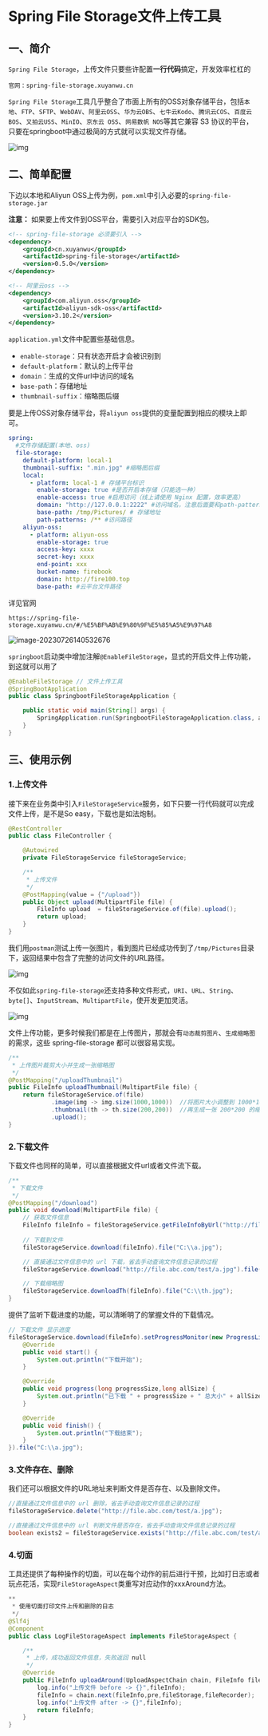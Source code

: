# Spring File Storage文件上传工具

## 一、简介

​		`Spring File Storage`，上传文件只要些许配置**一行代码**搞定，开发效率杠杠的

```
官网：spring-file-storage.xuyanwu.cn
```

​		`Spring File Storage`工具几乎整合了市面上所有的OSS对象存储平台，包括`本地`、`FTP`、`SFTP`、`WebDAV`、`阿里云OSS`、`华为云OBS`、`七牛云Kodo`、`腾讯云COS`、`百度云 BOS`、`又拍云USS`、`MinIO`、`京东云 OSS`、`网易数帆 NOS`等其它兼容 S3 协议的平台，只要在springboot中通过极简的方式就可以实现文件存储。

![img](assets/dfab7737563a48f18a3c362e9e172427tplv-k3u1fbpfcp-zoom-in-crop-mark3024000.webp)

## 二、简单配置

下边以本地和Aliyun OSS上传为例，`pom.xml`中引入必要的`spring-file-storage.jar`

**注意：** 如果要上传文件到OSS平台，需要引入对应平台的SDK包。

```xml
<!-- spring-file-storage 必须要引入 -->
<dependency>
    <groupId>cn.xuyanwu</groupId>
    <artifactId>spring-file-storage</artifactId>
    <version>0.5.0</version>
</dependency>

<!-- 阿里云oss -->
<dependency>
    <groupId>com.aliyun.oss</groupId>
    <artifactId>aliyun-sdk-oss</artifactId>
    <version>3.10.2</version>
</dependency>
```

`application.yml`文件中配置些基础信息。

- `enable-storage`：只有状态开启才会被识别到
- `default-platform`：默认的上传平台
- `domain`：生成的文件url中访问的域名
- `base-path`：存储地址
- `thumbnail-suffix`：缩略图后缀

要是上传OSS对象存储平台，将`aliyun oss`提供的变量配置到相应的模块上即可。

```yaml
spring:
  #文件存储配置(本地、oss)
  file-storage:
    default-platform: local-1
    thumbnail-suffix: ".min.jpg" #缩略图后缀
    local:
      - platform: local-1 # 存储平台标识
        enable-storage: true #是否开启本存储（只能选一种）
        enable-access: true #启用访问（线上请使用 Nginx 配置，效率更高）
        domain: "http://127.0.0.1:2222" #访问域名，注意后面要和path-patterns保持一致，“/”结尾
        base-path: /tmp/Pictures/ # 存储地址
        path-patterns: /** #访问路径
    aliyun-oss:
      - platform: aliyun-oss
        enable-storage: true
        access-key: xxxx
        secret-key: xxxx
        end-point: xxx
        bucket-name: firebook
        domain: http://fire100.top
        base-path: #云平台文件路径
```

详见官网

````
https://spring-file-storage.xuyanwu.cn/#/%E5%BF%AB%E9%80%9F%E5%85%A5%E9%97%A8
````

![image-20230726140532676](assets/image-20230726140532676.png)

`springboot`启动类中增加注解`@EnableFileStorage`，显式的开启文件上传功能，到这就可以用了

```java
@EnableFileStorage // 文件上传工具
@SpringBootApplication
public class SpringbootFileStorageApplication {

    public static void main(String[] args) {
        SpringApplication.run(SpringbootFileStorageApplication.class, args);
    }
}
```

## 三、使用示例

### 1.上传文件

接下来在业务类中引入`FileStorageService`服务，如下只要一行代码就可以完成文件上传，是不是So easy，下载也是如法炮制。

```java
@RestController
public class FileController {

    @Autowired
    private FileStorageService fileStorageService;

    /**
     * 上传文件
     */
    @PostMapping(value = {"/upload"})
    public Object upload(MultipartFile file) {
        FileInfo upload  = fileStorageService.of(file).upload();
        return upload;
    }
}
```

我们用`postman`测试上传一张图片，看到图片已经成功传到了`/tmp/Pictures`目录下，返回结果中包含了完整的访问文件的URL路径。

![img](assets/ca691b37410b4eb7adb9c74a634aa644tplv-k3u1fbpfcp-zoom-in-crop-mark3024000.webp)

不仅如此`spring-file-storage`还支持多种文件形式，`URI`、`URL`、`String`、`byte[]`、`InputStream`、`MultipartFile`，使开发更加灵活。

![img](assets/c999da64e5cd4976b00adc2a1d429881tplv-k3u1fbpfcp-zoom-in-crop-mark3024000.webp)

文件上传功能，更多时候我们都是在上传图片，那就会有`动态裁剪图片`、`生成缩略图`的需求，这些 spring-file-storage 都可以很容易实现。

```java
/**
 * 上传图片裁剪大小并生成一张缩略图
 */
@PostMapping("/uploadThumbnail")
public FileInfo uploadThumbnail(MultipartFile file) {
    return fileStorageService.of(file)
            .image(img -> img.size(1000,1000))  //将图片大小调整到 1000*1000
            .thumbnail(th -> th.size(200,200))  //再生成一张 200*200 的缩略图
            .upload();
}
```

### 2.下载文件

下载文件也同样的简单，可以直接根据文件url或者文件流下载。

```java
/**
 * 下载文件
 */
@PostMapping("/download")
public void download(MultipartFile file) {
    // 获取文件信息
    FileInfo fileInfo = fileStorageService.getFileInfoByUrl("http://file.abc.com/test/a.jpg");
    
    // 下载到文件
    fileStorageService.download(fileInfo).file("C:\\a.jpg");

    // 直接通过文件信息中的 url 下载，省去手动查询文件信息记录的过程
    fileStorageService.download("http://file.abc.com/test/a.jpg").file("C:\\a.jpg");

    // 下载缩略图
    fileStorageService.downloadTh(fileInfo).file("C:\\th.jpg");
}
```

提供了监听下载进度的功能，可以清晰明了的掌握文件的下载情况。

```java
// 下载文件 显示进度
fileStorageService.download(fileInfo).setProgressMonitor(new ProgressListener() {
    @Override
    public void start() {
        System.out.println("下载开始");
    }

    @Override
    public void progress(long progressSize,long allSize) {
        System.out.println("已下载 " + progressSize + " 总大小" + allSize);
    }

    @Override
    public void finish() {
        System.out.println("下载结束");
    }
}).file("C:\\a.jpg");
```

### 3.文件存在、删除

我们还可以根据文件的URL地址来判断文件是否存在、以及删除文件。

```java
//直接通过文件信息中的 url 删除，省去手动查询文件信息记录的过程
fileStorageService.delete("http://file.abc.com/test/a.jpg");
```

```java
//直接通过文件信息中的 url 判断文件是否存在，省去手动查询文件信息记录的过程
boolean exists2 = fileStorageService.exists("http://file.abc.com/test/a.jpg");
```

### 4.切面

工具还提供了每种操作的切面，可以在每个动作的前后进行干预，比如打日志或者玩点花活，实现`FileStorageAspect`类重写对应动作的xxxAround方法。

```java
**
 * 使用切面打印文件上传和删除的日志
 */
@Slf4j
@Component
public class LogFileStorageAspect implements FileStorageAspect {

    /**
     * 上传，成功返回文件信息，失败返回 null
     */
    @Override
    public FileInfo uploadAround(UploadAspectChain chain, FileInfo fileInfo, UploadPretreatment pre, FileStorage fileStorage, FileRecorder fileRecorder) {
        log.info("上传文件 before -> {}",fileInfo);
        fileInfo = chain.next(fileInfo,pre,fileStorage,fileRecorder);
        log.info("上传文件 after -> {}",fileInfo);
        return fileInfo;
    }
}
```

